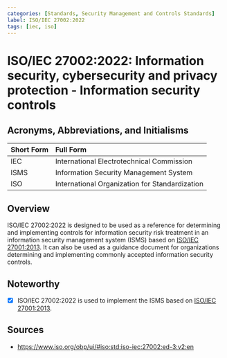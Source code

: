 ```yaml
---
categories: [Standards, Security Management and Controls Standards]
label: ISO/IEC 27002:2022
tags: [iec, iso]
---
```


# ISO/IEC 27002:2022: Information security, cybersecurity and privacy protection - Information security controls

## Acronyms, Abbreviations, and Initialisms

Short Form | Full Form
:--- | :---
IEC | International Electrotechnical Commission
ISMS | Information Security Management System
ISO | International Organization for Standardization

## Overview

ISO/IEC 27002:2022 is designed to be used as a reference for determining and implementing controls for information security risk treatment in an information security management system (ISMS) based on [ISO/IEC 27001:2013](/standards/iso-iec-27001-2013.md). It can also be used as a guidance document for organizations determining and implementing commonly accepted information security controls.

## Noteworthy

- [x] ISO/IEC 27002:2022 is used to implement the ISMS based on [ISO/IEC 27001:2013](/standards/iso-iec-27001-2013.md).

## Sources

- https://www.iso.org/obp/ui/#iso:std:iso-iec:27002:ed-3:v2:en